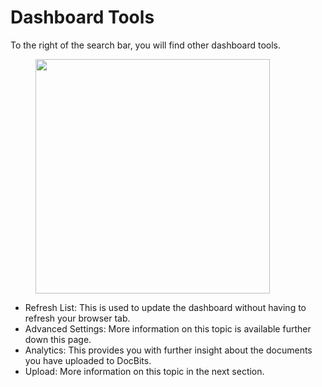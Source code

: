 # Dashboard Tools

To the right of the search bar, you will find other dashboard tools.

<figure><img src="https://lh7-us.googleusercontent.com/QJpUDLYSPYvsgwyxSkaOZr5w4mdqYbWeRSckuLSbJXkgPccyFzvVK9q5p-bjXlR-q69KVZ2o--XZQGH_nCU90Sj7RNuyC1g-hJYWZRpxxILYeaTpw4afrjbdM8iatt2plPde_QtFuz7JSV1NtunRSiw" alt="" width="375"><figcaption></figcaption></figure>

* Refresh List: This is used to update the dashboard without having to refresh your browser tab.
* Advanced Settings: More information on this topic is available further down this page.
* Analytics: This provides you with further insight about the documents you have uploaded to DocBits.
* Upload: More information on this topic in the next section.
